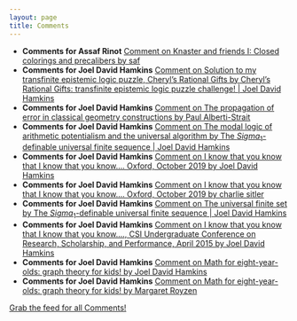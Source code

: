 ```yaml
---
layout: page
title: Comments
---
```


* **Comments for Assaf Rinot** [Comment on Knaster and friends I: Closed colorings and precalibers by saf](http://blog.assafrinot.com/?p=4530#comment-744)
* **Comments for Joel David Hamkins** [Comment on Solution to my transfinite epistemic logic puzzle, Cheryl’s Rational Gifts by Cheryl’s Rational Gifts: transfinite epistemic logic puzzle challenge! \| Joel David Hamkins](http://jdh.hamkins.org/solution-transfinite-epistemic-logic-puzzle/#comment-10708)
* **Comments for Joel David Hamkins** [Comment on The propagation of error in classical geometry constructions by Paul Alberti-Strait](http://jdh.hamkins.org/propagation-of-error-in-classical-geometry-constructions/#comment-10681)
* **Comments for Joel David Hamkins** [Comment on The modal logic of arithmetic potentialism and the universal algorithm by The $Sigma_1$-definable universal finite sequence \| Joel David Hamkins](http://jdh.hamkins.org/arithmetic-potentialism-and-the-universal-algorithm/#comment-10660)
* **Comments for Joel David Hamkins** [Comment on I know that you know that I know that you know…. Oxford, October 2019 by Joel David Hamkins](http://jdh.hamkins.org/i-know-that-you-know-that-i-know-that-you-know-oxford-october-2019/#comment-10644)
* **Comments for Joel David Hamkins** [Comment on I know that you know that I know that you know…. Oxford, October 2019 by charlie sitler](http://jdh.hamkins.org/i-know-that-you-know-that-i-know-that-you-know-oxford-october-2019/#comment-10643)
* **Comments for Joel David Hamkins** [Comment on The universal finite set by The $Sigma_1$-definable universal finite sequence \| Joel David Hamkins](http://jdh.hamkins.org/the-universal-finite-set/#comment-10642)
* **Comments for Joel David Hamkins** [Comment on I know that you know that I know that you know…., CSI Undergraduate Conference on Research, Scholarship, and Performance, April 2015 by Joel David Hamkins](http://jdh.hamkins.org/i-know-that-you-know-that-i-know-that-you-know-csi-undergraduate-conference-april-2015/#comment-10641)
* **Comments for Joel David Hamkins** [Comment on Math for eight-year-olds: graph theory for kids! by Joel David Hamkins](http://jdh.hamkins.org/math-for-eight-year-olds/#comment-10640)
* **Comments for Joel David Hamkins** [Comment on Math for eight-year-olds: graph theory for kids! by Margaret Royzen](http://jdh.hamkins.org/math-for-eight-year-olds/#comment-10638)

[Grab the feed for all Comments!](Comments.xml)
